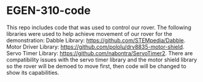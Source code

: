 # EGEN-310-code
This repo includes code that was used to control our rover.
The following libraries were used to help achieve movement of our rover for the demonstration: 
Dabble Library: https://github.com/STEMpedia/Dabble.
Motor Driver Library: https://github.com/pololu/drv8835-motor-shield.
Servo Timer Library: https://github.com/nabontra/ServoTimer2.
There are compatibility issues with the servo timer library and the motor shield library so the rover will be demoed to move first, then code will be changed to show
its capabilities.
